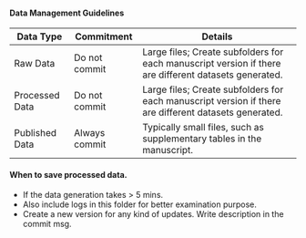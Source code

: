 
#### Data Management Guidelines

| Data Type       | Commitment   | Details                                                                                 |
|-----------------|--------------|-----------------------------------------------------------------------------------------|
| Raw Data        | Do not commit| Large files; Create subfolders for each manuscript version if there are different datasets generated.|
| Processed Data  | Do not commit| Large files; Create subfolders for each manuscript version if there are different datasets generated.|
| Published Data  | Always commit| Typically small files, such as supplementary tables in the manuscript.                    |

#### When to save processed data.
- If the data generation takes > 5 mins.
- Also include logs in this folder for better examination purpose.
- Create a new version for any kind of updates. Write description in the commit msg.


